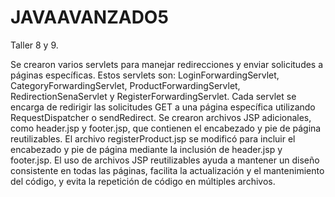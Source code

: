 # JAVAAVANZADO5
Taller 8 y 9.

Se crearon varios servlets para manejar redirecciones y enviar solicitudes a páginas específicas. Estos servlets son: LoginForwardingServlet, CategoryForwardingServlet, ProductForwardingServlet, RedirectionSenaServlet y RegisterForwardingServlet.
Cada servlet se encarga de redirigir las solicitudes GET a una página específica utilizando RequestDispatcher o sendRedirect.
Se crearon archivos JSP adicionales, como header.jsp y footer.jsp, que contienen el encabezado y pie de página reutilizables.
El archivo registerProduct.jsp se modificó para incluir el encabezado y pie de página mediante la inclusión de header.jsp y footer.jsp.
El uso de archivos JSP reutilizables ayuda a mantener un diseño consistente en todas las páginas, facilita la actualización y el mantenimiento del código, y evita la repetición de código en múltiples archivos.
